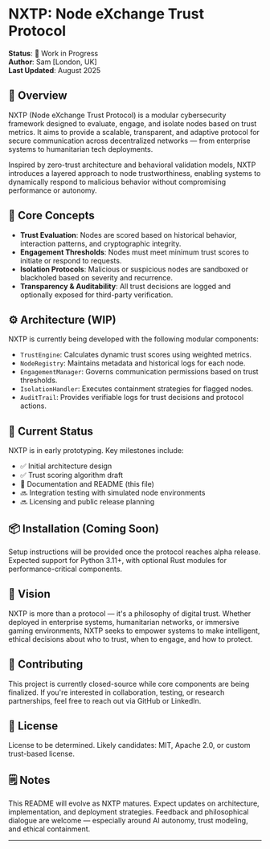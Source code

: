 # NXTP: Node eXchange Trust Protocol

**Status**: 🚧 Work in Progress  
**Author**: Sam [London, UK]  
**Last Updated**: August 2025

## 🔐 Overview

NXTP (Node eXchange Trust Protocol) is a modular cybersecurity framework designed to evaluate, engage, and isolate nodes based on trust metrics. It aims to provide a scalable, transparent, and adaptive protocol for secure communication across decentralized networks — from enterprise systems to humanitarian tech deployments.

Inspired by zero-trust architecture and behavioral validation models, NXTP introduces a layered approach to node trustworthiness, enabling systems to dynamically respond to malicious behavior without compromising performance or autonomy.

## 🧠 Core Concepts

- **Trust Evaluation**: Nodes are scored based on historical behavior, interaction patterns, and cryptographic integrity.
- **Engagement Thresholds**: Nodes must meet minimum trust scores to initiate or respond to requests.
- **Isolation Protocols**: Malicious or suspicious nodes are sandboxed or blackholed based on severity and recurrence.
- **Transparency & Auditability**: All trust decisions are logged and optionally exposed for third-party verification.

## ⚙️ Architecture (WIP)

NXTP is currently being developed with the following modular components:

- `TrustEngine`: Calculates dynamic trust scores using weighted metrics.
- `NodeRegistry`: Maintains metadata and historical logs for each node.
- `EngagementManager`: Governs communication permissions based on trust thresholds.
- `IsolationHandler`: Executes containment strategies for flagged nodes.
- `AuditTrail`: Provides verifiable logs for trust decisions and protocol actions.

## 🧪 Current Status

NXTP is in early prototyping. Key milestones include:

- ✅ Initial architecture design
- ✅ Trust scoring algorithm draft
- 🔄 Documentation and README (this file)
- 🔜 Integration testing with simulated node environments
- 🔜 Licensing and public release planning

## 📦 Installation (Coming Soon)

Setup instructions will be provided once the protocol reaches alpha release. Expected support for Python 3.11+, with optional Rust modules for performance-critical components.

## 🧭 Vision

NXTP is more than a protocol — it's a philosophy of digital trust. Whether deployed in enterprise systems, humanitarian networks, or immersive gaming environments, NXTP seeks to empower systems to make intelligent, ethical decisions about who to trust, when to engage, and how to protect.

## 🤝 Contributing

This project is currently closed-source while core components are being finalized. If you're interested in collaboration, testing, or research partnerships, feel free to reach out via GitHub or LinkedIn.

## 📜 License

License to be determined. Likely candidates: MIT, Apache 2.0, or custom trust-based license.

## 🗒️ Notes

This README will evolve as NXTP matures. Expect updates on architecture, implementation, and deployment strategies. Feedback and philosophical dialogue are welcome — especially around AI autonomy, trust modeling, and ethical containment.

---


